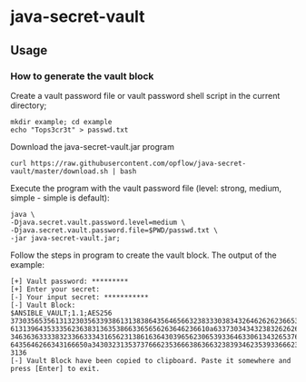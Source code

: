 # java-secret-vault

## Usage

### How to generate the vault block

Create a vault password file or vault password shell script in the current directory;

```shell
mkdir example; cd example
echo "Tops3cr3t" > passwd.txt
```

Download the java-secret-vault.jar program

```shell
curl https://raw.githubusercontent.com/opflow/java-secret-vault/master/download.sh | bash
```

Execute the program with the vault password file (level: strong, medium, simple - simple is default):

```shell
java \
-Djava.secret.vault.password.level=medium \
-Djava.secret.vault.password.file=$PWD/passwd.txt \
-jar java-secret-vault.jar;
```

Follow the steps in program to create the vault block. The output of the example:

```shell
[+] Vault password: *********
[+] Enter your secret: 
[-] Your input secret: ***********
[-] Vault Block:
$ANSIBLE_VAULT;1.1;AES256
37303565356131323035633938613138386435646566323833303834326462626236653336346439
6131396435333562363831363538663365656263646236610a633730343432383262626533663431
34636363333832336633343165623138616364303965623065393364633061343265376161356462
6435646266343166650a343032313537376662353666386366323839346235393366623137613663
3136
[-] Vault Block have been copied to clipboard. Paste it somewhere and press [Enter] to exit.
```
